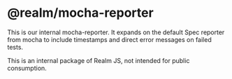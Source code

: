 # @realm/mocha-reporter

This is our internal mocha-reporter.  It expands on the default Spec reporter from mocha
to include timestamps and direct error messages on failed tests.

This is an internal package of Realm JS, not intended for public consumption.
